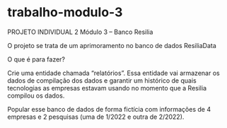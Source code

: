 # trabalho-modulo-3
PROJETO INDIVIDUAL 2 Módulo 3 – Banco Resilia

O projeto se trata de um aprimoramento no banco de dados ResiliaData

O que é para fazer?

Crie uma entidade chamada “relatórios”. Essa entidade vai armazenar os dados de compilação dos dados e garantir um histórico de quais tecnologias as empresas estavam usando no momento que a Resilia compilou os dados.

Popular esse banco de dados de forma fictícia com informações de 4 empresas e 2 pesquisas (uma de 1/2022 e outra de 2/2022).

